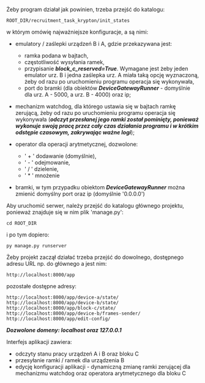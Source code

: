 Żeby program działał jak powinien, trzeba przejść do katalogu:

```path
ROOT_DIR/recruitment_task_krypton/init_states
```

w którym omówię najważniejsze konfiguracje, a są nimi:

- emulatory / zaślepki urządzeń B i A, gdzie przekazywana jest:
  - ramka podana w bajtach,
  - częstotliwość wysyłania ramek,
  - przypisanie ***block_c_reserved=True***.
    Wymagane jest żeby jeden emulator urz. B i jedna zaślepka urz. A miała taką opcję wyznaczoną,
    żeby od razu po uruchomieniu programu operacja się wykonywała,
  - port do bramki (dla obiektów ***DeviceGatewayRunner*** - domyślnie dla urz. A - 5000, a urz. B - 4000) oraz ip;


- mechanizm watchdog, dla którego ustawia się w bajtach ramkę zerującą, żeby od razu po uruchomieniu programu operacja się wykonywała
  (***odczyt przesłanej jego ramki został pominięty, ponieważ wykonuje swoją pracę przez cały czas działania programu i w krótkim odstępie czasowym, zakrywając ważne logi***);


- operator dla operacji arytmetycznej, dozwolone:
  - ' + ' dodawanie (domyślnie),
  - ' - ' odejmowanie,
  - ' / ' dzielenie,
  - ' * ' mnożenie


- bramki, w tym przypadku obiektom ***DeviceGatewayRunner*** można zmienić domyślny port oraz ip (domyślnie '0.0.0.0')


Aby uruchomić serwer, należy przejść do katalogu głównego projektu, ponieważ znajduje się w nim plik 'manage.py':

```git bash
cd ROOT_DIR
```

i po tym dopiero:

```git bash
py manage.py runserver
```

Żeby projekt zaczął działać trzeba przejść do dowolnego, dostępnego adresu URL np. do głównego a jest nim: 

```url
http://localhost:8000/app
```

pozostałe dostępne adresy:

```urls
http://localhost:8000/app/device-a/state/
http://localhost:8000/app/device-b/state/
http://localhost:8000/app/block-c/state/
http://localhost:8000/app/device-b/frames-sender/
http://localhost:8000/app/edit-config/
```

***Dozwolone domeny: localhost oraz 127.0.0.1***

Interfejs aplikacji zawiera:

- odczyty stanu pracy urządzeń A i B oraz bloku C
- przesyłanie ramki / ramek dla urządzenia B
- edycję konfiguracji aplikacji - dynamiczną zmianę ramki zerującej dla mechanizmu watchdog oraz operatora arytmetycznego dla bloku C
